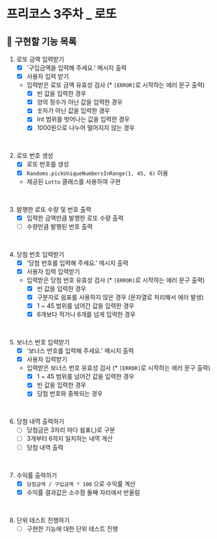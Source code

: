 # 프리코스 3주차 _ 로또

## 📍 구현할 기능 목록
1. 로또 금액 입력받기
    - [x] '구입금액을 입력해 주세요.' 메시지 출력
    - [x] 사용자 입력 받기
    - 입력받은 로또 금액 유효성 검사 (* `[ERROR]`로 시작하는 에러 문구 출력)
        - [x] 빈 값을 입력한 경우
        - [x] 양의 정수가 아닌 값을 입력한 경우
        - [x] 숫자가 아닌 값을 입력한 경우
        - [x] Int 범위를 벗어나는 값을 입력한 경우
        - [x] 1000원으로 나누어 떨어지지 않는 경우

<br>

2. 로또 번호 생성
    - [x] 로또 번호를 생성
    - [x] `Randoms.pickUniqueNumbersInRange(1, 45, 6)` 이용
    - 제공된 `Lotto` 클래스를 사용하여 구현

<br>

3. 발행한 로또 수량 및 번호 출력
    - [x] 입력한 금액만큼 발행한 로또 수량 출력
    - [ ] 수량만큼 발행된 번호 출력

<br>

4. 당첨 번호 입력받기
    - [x] '당첨 번호를 입력해 주세요.' 메시지 출력
    - [x] 사용자 입력 입력받기
    - 입력받은 당첨 번호 유효성 검사 (* `[ERROR]`로 시작하는 에러 문구 출력)
        - [x] 빈 값을 입력한 경우
        - [x] 구분자로 쉼표를 사용하지 않은 경우 (문자열로 처리해서 에러 발생)
        - [x] 1 ~ 45 범위를 넘어간 값을 입력한 경우
        - [x] 6개보다 적거나 6개를 넘게 입력한 경우

<br>

5. 보너스 번호 입력받기
    - [x] '보너스 번호를 입력해 주세요.' 메시지 출력
    - [x] 사용자 입력받기
    - 입력받은 보너스 번호 유효성 검사 (* `[ERROR]`로 시작하는 에러 문구 출력)
        - [x] 1 ~ 45 범위를 넘어간 값을 입력한 경우
        - [x] 빈 값을 입력한 경우
        - [x] 당첨 번호와 중복되는 경우

<br>

6. 당첨 내역 출력하기
    - [ ] 당첨금은 3자리 마다 쉼표(,)로 구분
    - [ ] 3개부터 6까지 일치하는 내역 계산
    - [ ] 당첨 내역 출력

<br>

7. 수익률 출력하기
    - [x] `당첨금액 / 구입금액 * 100` 으로 수익률 계산
    - [x] 수익률 결과값은 소수점 둘째 자리에서 반올림

<br>

8. 단위 테스트 진행하기
    - [ ] 구현한 기능에 대한 단위 테스트 진행
